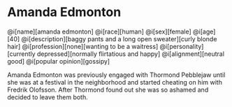 # Amanda Edmonton

@i[name][amanda edmonton]
@i[race][human]
@i[sex][female]
@i[age][40]
@i[description][baggy pants and a long open sweater][curly blonde hair]
@i[profession][none][wanting to be a waitress]
@i[personality][currently depressed][normally flirtatious and happy]
@i[alignment][neutral good]
@i[popular opinion][gossipy]

Amanda Edmonton was previously engaged with Thormond Pebblejaw until she was at a festival in the neighborhood and started cheating on him with Fredrik Olofsson. After Thormond found out she was so ashamed and decided to leave them both.
